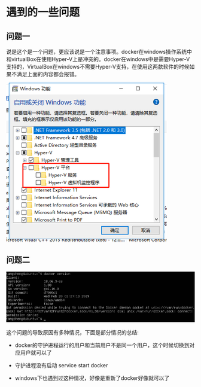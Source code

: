 # 遇到的一些问题

## 问题一

​	说是这个是一个问题，更应该说是一个注意事项。docker在windows操作系统中和virtualBox在使用Hyper-V上是冲突的。docker在windows中是需要Hyper-V支持的，VirtualBox在windows不需要Hyper-V支持，在使用这两款软件的时候如果不满足上面的内容都会报错。

![1568724013895](.\img\1568724013895.png)

## 问题二

![1568722965434](.\img\1568722965434.png)

这个问题的导致原因有多种情况，下面是部分情况的总结:

- docker的守护进程运行的用户和当前用户不是同一个用户，这个时候切换到对应用户就可以了

- 守护进程没有启动     service start docker

- windows下也遇到过这种情况，好像是重新了docker好像就可以了

  